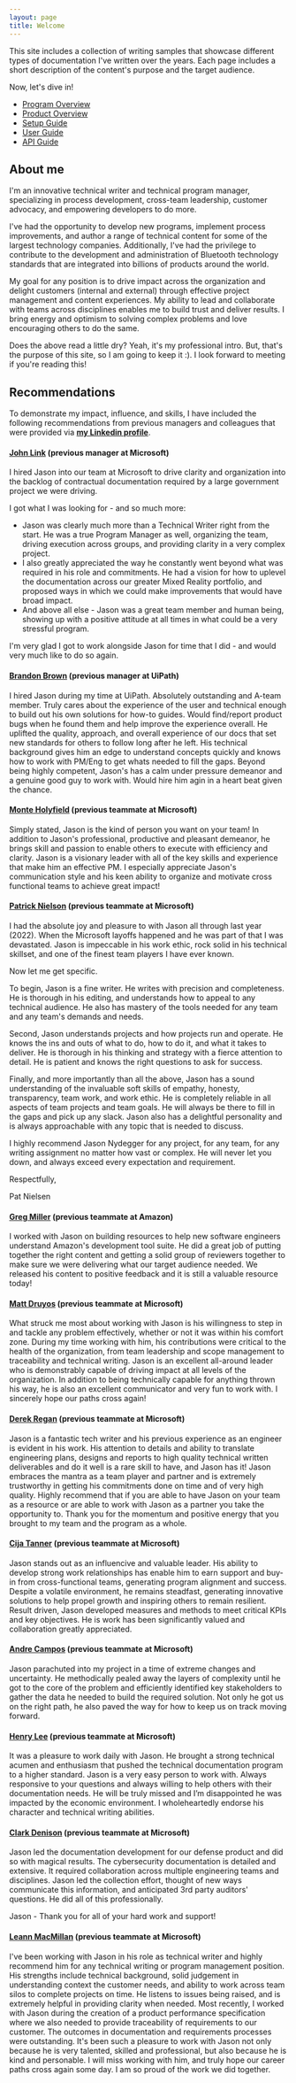 ```yaml
---
layout: page
title: Welcome
---
```


This site includes a collection of writing samples that showcase different types of documentation I've written over the years. Each page includes a short description of the content's purpose and the target audience.

Now, let's dive in!

* [Program Overview](https://jason-nydegger.github.io/writing-portfolio/product-overview/)
* [Product Overview](https://jason-nydegger.github.io/writing-portfolio/product-overview/) 
* [Setup Guide](https://jason-nydegger.github.io/writing-portfolio/setup-guide/)
* [User Guide](https://jason-nydegger.github.io/writing-portfolio/user-guide/)
* [API Guide](https://jason-nydegger.github.io/writing-portfolio/api-guide/) 

## About me

I'm an innovative technical writer and technical program manager, specializing in process development, cross-team leadership, customer advocacy, and empowering developers to do more.

I've had the opportunity to develop new programs, implement process improvements, and author a range of technical content for some of the largest technology companies. Additionally, I've had the privilege to contribute to the development and administration of Bluetooth technology standards that are integrated into billions of products around the world.

My goal for any position is to drive impact across the organization and delight customers (internal and external) through effective project management and content experiences. My ability to lead and collaborate with teams across disciplines enables me to build trust and deliver results. I bring energy and optimism to solving complex problems and love encouraging others to do the same.

Does the above read a little dry? Yeah, it's my professional intro. But, that's the purpose of this site, so I am going to keep it :). I look forward to meeting if you're reading this!

## Recommendations
To demonstrate my impact, influence, and skills, I have included the following recommendations from previous managers and colleagues that were provided via **[my Linkedin profile](https://www.linkedin.com/in/jason-nydegger/)**.

#### [John Link](https://www.linkedin.com/in/johnmlink/) (previous manager at Microsoft)

I hired Jason into our team at Microsoft to drive clarity and organization into the backlog of contractual documentation required by a large government project we were driving. 

I got what I was looking for - and so much more:
* Jason was clearly much more than a Technical Writer right from the start. He was a true Program Manager as well, organizing the team, driving execution across groups, and providing clarity in a very complex project.
* I also greatly appreciated the way he constantly went beyond what was required in his role and commitments. He had a vision for how to uplevel the documentation across our greater Mixed Reality portfolio, and proposed ways in which we could make improvements that would have broad impact.
* And above all else - Jason was a great team member and human being, showing up with a positive attitude at all times in what could be a very stressful program.

I'm very glad I got to work alongside Jason for time that I did - and would very much like to do so again.

#### [Brandon Brown](https://www.linkedin.com/in/brandonbrown42/) (previous manager at UiPath)

I hired Jason during my time at UiPath. Absolutely outstanding and A-team member. Truly cares about the experience of the user and technical enough to build out his own solutions for how-to guides. Would find/report product bugs when he found them and help improve the experience overall. He uplifted the quality, approach, and overall experience of our docs that set new standards for others to follow long after he left. His technical background gives him an edge to understand concepts quickly and knows how to work with PM/Eng to get whats needed to fill the gaps. Beyond being highly competent, Jason's has a calm under pressure demeanor and a genuine good guy to work with. Would hire him agin in a heart beat given the chance.

#### [Monte Holyfield](https://www.linkedin.com/in/monteholyfield/) (previous teammate at Microsoft)

Simply stated, Jason is the kind of person you want on your team! In addition to Jason's professional, productive and pleasant demeanor, he brings skill and passion to enable others to execute with efficiency and clarity. Jason is a visionary leader with all of the key skills and experience that make him an effective PM. I especially appreciate Jason's communication style and his keen ability to organize and motivate cross functional teams to achieve great impact!

#### [Patrick Nielson](https://www.linkedin.com/in/patnielsen/) (previous teammate at Microsoft)

I had the absolute joy and pleasure to with Jason all through last year (2022). When the Microsoft layoffs happened and he was part of that I was devastated. Jason is impeccable in his work ethic, rock solid in his technical skillset, and one of the finest team players I have ever known. 

Now let me get specific. 

To begin, Jason is a fine writer. He writes with precision and completeness. He is thorough in his editing, and understands how to appeal to any technical audience. He also has mastery of the tools needed for any team and any team's demands and needs. 

Second, Jason understands projects and how projects run and operate. He knows the ins and outs of what to do, how to do it, and what it takes to deliver. He is thorough in his thinking and strategy with a fierce attention to detail. He is patient and knows the right questions to ask for success. 

Finally, and more importantly than all the above, Jason has a sound understanding of the invaluable soft skills of empathy, honesty, transparency, team work, and work ethic. He is completely reliable in all aspects of team projects and team goals. He will always be there to fill in the gaps and pick up any slack. Jason also has a delightful personality and is always approachable with any topic that is needed to discuss.

I highly recommend Jason Nydegger for any project, for any team, for any writing assignment no matter how vast or complex. He will never let you down, and always exceed every expectation and requirement. 

Respectfully, 

Pat Nielsen

#### [Greg Miller](https://www.linkedin.com/in/greg-miller-2391982/) (previous teammate at Amazon)

I worked with Jason on building resources to help new software engineers understand Amazon's development tool suite. He did a great job of putting together the right content and getting a solid group of reviewers together to make sure we were delivering what our target audience needed. We released his content to positive feedback and it is still a valuable resource today!

#### [Matt Druyos](https://www.linkedin.com/in/matt-druyos/) (previous teammate at Microsoft)

What struck me most about working with Jason is his willingness to step in and tackle any problem effectively, whether or not it was within his comfort zone. During my time working with him, his contributions were critical to the health of the organization, from team leadership and scope management to traceability and technical writing. Jason is an excellent all-around leader who is demonstrably capable of driving impact at all levels of the organization. In addition to being technically capable for anything thrown his way, he is also an excellent communicator and very fun to work with. I sincerely hope our paths cross again!

#### [Derek Regan](https://www.linkedin.com/in/derek-regan/) (previous teammate at Microsoft)

Jason is a fantastic tech writer and his previous experience as an engineer is evident in his work. His attention to details and ability to translate engineering plans, designs and reports to high quality technical written deliverables and do it well is a rare skill to have, and Jason has it! Jason embraces the mantra as a team player and partner and is extremely trustworthy in getting his commitments done on time and of very high quality. Highly recommend that if you are able to have Jason on your team as a resource or are able to work with Jason as a partner you take the opportunity to. Thank you for the momentum and positive energy that you brought to my team and the program as a whole.

#### [Cija Tanner](https://www.linkedin.com/in/cija-tanner-50499b156/) (previous teammate at Microsoft)

Jason stands out as an influencive and valuable leader. His ability to develop strong work relationships has enable him to earn support and buy-in from cross-functional teams, generating program alignment and success. Despite a volatile environment, he remains steadfast, generating innovative solutions to help propel growth and inspiring others to remain resilient. Result driven, Jason developed measures and methods to meet critical KPIs and key objectives. He is work has been significantly valued and collaboration greatly appreciated.

#### [Andre Campos](https://www.linkedin.com/in/andre-campos-75813b2a/) (previous teammate at Microsoft)

Jason parachuted into my project in a time of extreme changes and uncertainty. He methodically pealed away the layers of complexity until he got to the core of the problem and efficiently identified key stakeholders to gather the data he needed to build the required solution. Not only he got us on the right path, he also paved the way for how to keep us on track moving forward.

#### [Henry Lee](https://www.linkedin.com/in/henrylee206/) (previous teammate at Microsoft)

It was a pleasure to work daily with Jason. He brought a strong technical acumen and enthusiasm that pushed the technical documentation program to a higher standard. Jason is a very easy person to work with. Always responsive to your questions and always willing to help others with their documentation needs. He will be truly missed and I’m disappointed he was impacted by the economic environment. I wholeheartedly endorse his character and technical writing abilities.

#### [Clark Denison](https://www.linkedin.com/in/clarkdenison/) (previous teammate at Microsoft)

Jason led the documentation development for our defense product and did so with magical results. The cybersecurity documentation is detailed and extensive. It required collaboration across multiple engineering teams and disciplines. Jason led the collection effort, thought of new ways communicate this information, and anticipated 3rd party auditors' questions. He did all of this professionally.

Jason - Thank you for all of your hard work and support!

#### [Leann MacMillan](https://www.linkedin.com/in/leannmacmillan/) (previous teammate at Microsoft)

I've been working with Jason in his role as technical writer and highly recommend him for any technical writing or program management position. His strengths include technical background, solid judgement in understanding context the customer needs, and ability to work across team silos to complete projects on time. He listens to issues being raised, and is extremely helpful in providing clarity when needed. Most recently, I worked with Jason during the creation of a product performance specification where we also needed to provide traceability of requirements to our customer. The outcomes in documentation and requirements processes were outstanding. It's been such a pleasure to work with Jason not only because he is very talented, skilled and professional, but also because he is kind and personable. I will miss working with him, and truly hope our career paths cross again some day. I am so proud of the work we did together.
